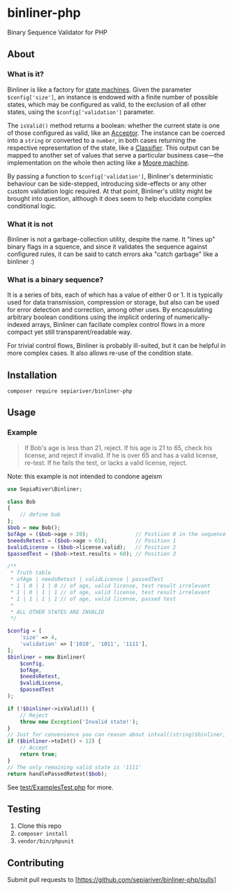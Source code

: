 # binliner-php

Binary Sequence Validator for PHP

## About

### What is it?

Binliner is like a factory for [state machines](https://en.wikipedia.org/wiki/Finite-state_machine). Given the parameter `$config['size']`, an instance is endowed with a finite number of possible states, which may be configured as valid, to the exclusion of all other states, using the `$config['validation']` parameter.

The `isValid()` method returns a boolean: whether the current state is one of those configured as valid, like an [Acceptor](https://en.wikipedia.org/wiki/Finite-state_machine#Acceptors). The instance can be coerced into a `string` or converted to a `number`, in both cases returning the respective representation of the state, like a [Classifier](https://en.wikipedia.org/wiki/Finite-state_machine#Classifiers). This output can be mapped to another set of values that serve a particular business case—the implementation on the whole then acting like a [Moore machine](https://en.wikipedia.org/wiki/Moore_machine).

By passing a function to `$config['validation']`, Binliner's deterministic behaviour can be side-stepped, introducing side-effects or any other custom validation logic required. At that point, Binliner's utility might be brought into question, although it does seem to help elucidate complex conditional logic.

### What it is not

Binliner is not a garbage-collection utility, despite the name. It "lines up" binary flags in a squence, and since it validates the sequence against configured rules, it can be said to catch errors aka "catch garbage" like a binliner :)

### What is a binary sequence?

It is a series of bits, each of which has a value of either 0 or 1. It is typically used for data transmission, compression or storage, but also can be used for error detection and correction, among other uses. By encapsulating arbitrary boolean conditions using the implicit ordering of numerically-indexed arrays, Binliner can faciliate complex control flows in a more compact yet still transparent/readable way.

For trivial control flows, Binliner is probably ill-suited, but it can be helpful in more complex cases. It also allows re-use of the condition state.

## Installation

```cli
composer require sepiariver/binliner-php
```

## Usage

### Example

> If Bob's age is less than 21, reject. If his age is 21 to 65, check his license, and reject if invalid. If he is over 65 and has a valid license, re-test. If he fails the test, or lacks a valid license, reject.

Note: this example is not intended to condone ageism

```php
use SepiaRiver\Binliner;

class Bob
{
    // define bob
};
$bob = new Bob();
$ofAge = ($bob->age > 20);               // Postiion 0 in the sequence
$needsRetest = ($bob->age > 65);         // Position 1
$validLicense = ($bob->license.valid);   // Position 2
$passedTest = ($bob->test.results > 60); // Position 3

/**
 * Truth table
 * ofAge | needsRetest | validLicense | passedTest
 * 1 | 0 | 1 | 0 // of age, valid license, test result irrelevant
 * 1 | 0 | 1 | 1 // of age, valid license, test result irrelevant
 * 1 | 1 | 1 | 1 // of age, valid license, passed test
 *
 * ALL OTHER STATES ARE INVALID 
 */

$config = [
    'size' => 4,
    'validation' => ['1010', '1011', '1111'],
];
$binliner = new Binliner(
    $config,
    $ofAge,
    $needsRetest,
    $validLicense,
    $passedTest
);

if (!$binliner->isValid()) {
    // Reject
    throw new Exception('Invalid state!');
}
// Just for convenience you can reason about intval((string)$binliner, 2);
if ($binliner->toInt() < 12) {
    // Accept
    return true;
}
// The only remaining valid state is '1111'
return handlePassedRetest($bob);
```

See [test/ExamplesTest.php](test/ExamplesTest.php) for more.

## Testing

1. Clone this repo
2. `composer install`
3. `vendor/bin/phpunit`

## Contributing

Submit pull requests to [https://github.com/sepiariver/binliner-php/pulls]
